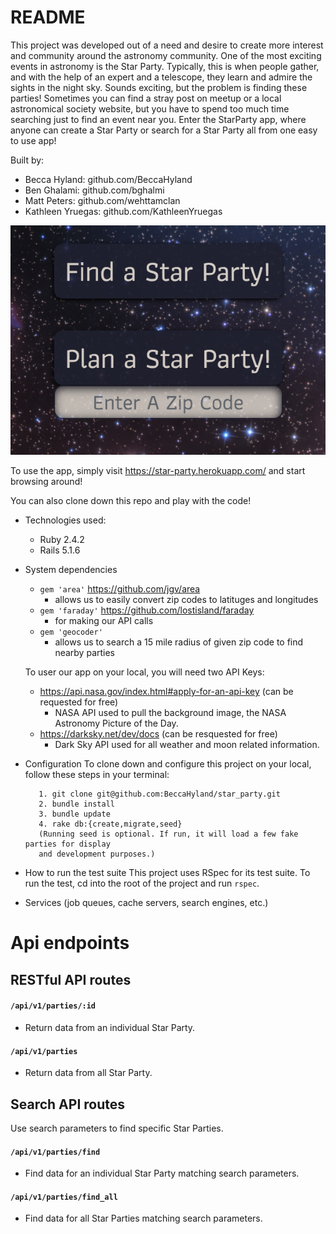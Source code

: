 # README

This project was developed out of a need and desire to create more interest and community around the astronomy community. One of the most exciting events in astronomy is the Star Party. Typically, this is when people gather, and with the help of an expert and a telescope, they learn and admire the sights in the night sky. Sounds exciting, but the problem is finding these parties! Sometimes you can find a stray post on meetup or a local astronomical society website, but you have to spend too much time searching just to find an event near you.  Enter the StarParty app, where anyone can create a Star Party or search for a Star Party all from one easy to use app! 

Built by:
- Becca Hyland: github.com/BeccaHyland
- Ben Ghalami: github.com/bghalmi
- Matt Peters: github.com/wehttamclan
- Kathleen Yruegas: github.com/KathleenYruegas

![Image of Landing Page](https://github.com/BeccaHyland/star_party/blob/master/app/assets/images/Landing%20Page.png)

To use the app, simply visit https://star-party.herokuapp.com/ and start browsing around!

You can also clone down this repo and play with the code! 

* Technologies used:
  - Ruby 2.4.2
  - Rails 5.1.6

* System dependencies
  - `gem 'area'` https://github.com/jgv/area 
    - allows us to easily convert zip codes to latituges and longitudes 
  - `gem 'faraday'` https://github.com/lostisland/faraday
    - for making our API calls
  - `gem 'geocoder'`
    - allows us to search a 15 mile radius of given zip code to find nearby parties
  
  To user our app on your local, you will need two API Keys:
    - https://api.nasa.gov/index.html#apply-for-an-api-key (can be requested for free)
      - NASA API used to pull the background image, the NASA Astronomy Picture of the Day.
    - https://darksky.net/dev/docs (can be resquested for free)
      - Dark Sky API used for all weather and moon related information.
  

* Configuration
  To clone down and configure this project on your local, follow these steps in your terminal:
  ```
     1. git clone git@github.com:BeccaHyland/star_party.git
     2. bundle install
     3. bundle update
     4. rake db:{create,migrate,seed} 
     (Running seed is optional. If run, it will load a few fake parties for display 
     and development purposes.)
     ```


* How to run the test suite
  This project uses RSpec for its test suite. To run the test, cd into the root of the project and run ```rspec```.

* Services (job queues, cache servers, search engines, etc.)


# Api endpoints
## RESTful API routes
#### `/api/v1/parties/:id`
* Return data from an individual Star Party. 

#### `/api/v1/parties`
* Return data from all Star Party.

## Search API routes
Use search parameters to find specific Star Parties.
#### `/api/v1/parties/find`
* Find data for an individual Star Party matching search parameters.

#### `/api/v1/parties/find_all`
* Find data for all Star Parties matching search parameters.
